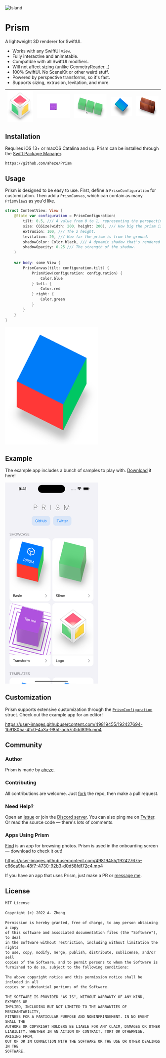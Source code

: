 <img width="200" alt="Island" src="https://user-images.githubusercontent.com/49819455/196879803-8f247975-57cb-4957-8795-3ae3dec52009.png">


# Prism

A lightweight 3D renderer for SwiftUI.

- Works with any SwiftUI `View`.
- Fully interactive and animatable.
- Compatible with all SwiftUI modifiers.
- Will not affect sizing (unlike GeometryReader...)
- 100% SwiftUI. No SceneKit or other weird stuff.
- Powered by perspective transforms, so it's fast.
- Supports sizing, extrusion, levitation, and more.

![Logo cube](Assets/Logo.png) | ![Square that animates into a cube, with border](Assets/Transform.gif) | ![3 green cubes that bounce on click](Assets/Bounce.gif) | ![Thin, levitating blue prism](Assets/Gradient.png) | ![Prism with an image on each side](Assets/Image.png)
--- | --- | --- | --- | ---

## Installation

Requires iOS 13+ or macOS Catalina and up. Prism can be installed through the [Swift Package Manager](https://developer.apple.com/documentation/xcode/adding-package-dependencies-to-your-app).

```
https://github.com/aheze/Prism
```

## Usage

Prism is designed to be easy to use. First, define a `PrismConfiguration` for customization. Then add a `PrismCanvas`, which can contain as many `PrismView`s as you'd like.

```swift
struct ContentView: View {
    @State var configuration = PrismConfiguration(
        tilt: 0.5, /// A value from 0 to 1, representing the perspective.
        size: CGSize(width: 200, height: 200), /// How big the prism is.
        extrusion: 100, /// The z height.
        levitation: 20, /// How far the prism is from the ground.
        shadowColor: Color.black, /// A dynamic shadow that's rendered underneath the prism.
        shadowOpacity: 0.25 /// The strength of the shadow.
    )

    var body: some View {
        PrismCanvas(tilt: configuration.tilt) {
            PrismView(configuration: configuration) {
                Color.blue
            } left: {
                Color.red
            } right: {
                Color.green
            }
        }
    }
}
```

<img src="Assets/Result.png" width="300" alt="Result, a multicolored cube">

## Example

The example app includes a bunch of samples to play with. [Download](https://github.com/aheze/Prism/archive/refs/heads/main.zip) it here!

<img src="Assets/Example.png" width="300" alt="Screenshot of example app">

## Customization

Prism supports extensive customization through the [`PrismConfiguration`](https://github.com/aheze/Prism/blob/main/Sources/PrismConfiguration.swift) struct. Check out the example app for an editor!

https://user-images.githubusercontent.com/49819455/192427694-1b91805a-4fc0-4a3a-985f-ac57c0dd8f95.mp4

## Community
### Author
Prism is made by [aheze](https://github.com/aheze).

### Contributing
All contributions are welcome. Just [fork](https://github.com/aheze/Prism/fork) the repo, then make a pull request.

### Need Help?
Open an [issue](https://github.com/aheze/Prism/issues) or join the [Discord server](https://discord.com/invite/Pmq8fYcus2). You can also ping me on [Twitter](https://twitter.com/aheze0). Or read the source code — there's lots of comments.

### Apps Using Prism

[Find](http://getfind.app) is an app for browsing photos. Prism is used in the onboarding screen — download to check it out!


https://user-images.githubusercontent.com/49819455/192427675-c66ca9fa-48f7-4730-92b3-d0d58fdf72c4.mp4


If you have an app that uses Prism, just make a PR or [message me](https://twitter.com/aheze0).

## License

```
MIT License

Copyright (c) 2022 A. Zheng

Permission is hereby granted, free of charge, to any person obtaining a copy
of this software and associated documentation files (the "Software"), to deal
in the Software without restriction, including without limitation the rights
to use, copy, modify, merge, publish, distribute, sublicense, and/or sell
copies of the Software, and to permit persons to whom the Software is
furnished to do so, subject to the following conditions:

The above copyright notice and this permission notice shall be included in all
copies or substantial portions of the Software.

THE SOFTWARE IS PROVIDED "AS IS", WITHOUT WARRANTY OF ANY KIND, EXPRESS OR
IMPLIED, INCLUDING BUT NOT LIMITED TO THE WARRANTIES OF MERCHANTABILITY,
FITNESS FOR A PARTICULAR PURPOSE AND NONINFRINGEMENT. IN NO EVENT SHALL THE
AUTHORS OR COPYRIGHT HOLDERS BE LIABLE FOR ANY CLAIM, DAMAGES OR OTHER
LIABILITY, WHETHER IN AN ACTION OF CONTRACT, TORT OR OTHERWISE, ARISING FROM,
OUT OF OR IN CONNECTION WITH THE SOFTWARE OR THE USE OR OTHER DEALINGS IN THE
SOFTWARE.
```
